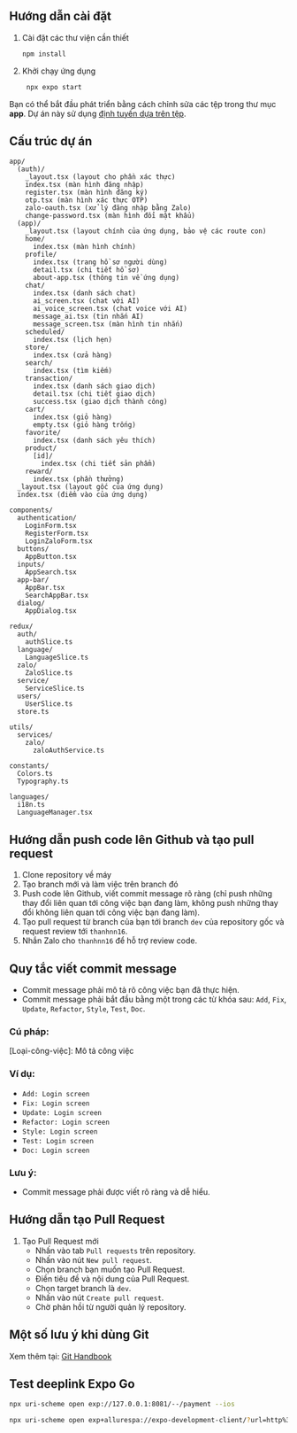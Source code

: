 ## Hướng dẫn cài đặt

1. Cài đặt các thư viện cần thiết

   ```bash
   npm install
   ```

2. Khởi chạy ứng dụng

   ```bash
    npx expo start
   ```

Bạn có thể bắt đầu phát triển bằng cách chỉnh sửa các tệp trong thư mục **app**. Dự án này sử
dụng [định tuyến dựa trên tệp](https://docs.expo.dev/router/introduction).

## Cấu trúc dự án

```
app/
  (auth)/
    _layout.tsx (layout cho phần xác thực)
    index.tsx (màn hình đăng nhập)
    register.tsx (màn hình đăng ký)
    otp.tsx (màn hình xác thực OTP)
    zalo-oauth.tsx (xử lý đăng nhập bằng Zalo)
    change-password.tsx (màn hình đổi mật khẩu)
  (app)/
    _layout.tsx (layout chính của ứng dụng, bảo vệ các route con)
    home/
      index.tsx (màn hình chính)
    profile/
      index.tsx (trang hồ sơ người dùng)
      detail.tsx (chi tiết hồ sơ)
      about-app.tsx (thông tin về ứng dụng)
    chat/
      index.tsx (danh sách chat)
      ai_screen.tsx (chat với AI)
      ai_voice_screen.tsx (chat voice với AI)
      message_ai.tsx (tin nhắn AI)
      message_screen.tsx (màn hình tin nhắn)
    scheduled/
      index.tsx (lịch hẹn)
    store/
      index.tsx (cửa hàng)
    search/
      index.tsx (tìm kiếm)
    transaction/
      index.tsx (danh sách giao dịch)
      detail.tsx (chi tiết giao dịch)
      success.tsx (giao dịch thành công)
    cart/
      index.tsx (giỏ hàng)
      empty.tsx (giỏ hàng trống)
    favorite/
      index.tsx (danh sách yêu thích)
    product/
      [id]/
        index.tsx (chi tiết sản phẩm)
    reward/
      index.tsx (phần thưởng)
  _layout.tsx (layout gốc của ứng dụng)
  index.tsx (điểm vào của ứng dụng)

components/
  authentication/
    LoginForm.tsx
    RegisterForm.tsx
    LoginZaloForm.tsx
  buttons/
    AppButton.tsx
  inputs/
    AppSearch.tsx
  app-bar/
    AppBar.tsx
    SearchAppBar.tsx
  dialog/
    AppDialog.tsx

redux/
  auth/
    authSlice.ts
  language/
    LanguageSlice.ts
  zalo/
    ZaloSlice.ts
  service/
    ServiceSlice.ts
  users/
    UserSlice.ts
  store.ts

utils/
  services/
    zalo/
      zaloAuthService.ts

constants/
  Colors.ts
  Typography.ts

languages/
  i18n.ts
  LanguageManager.tsx
```

## Hướng dẫn push code lên Github và tạo pull request

1. Clone repository về máy
2. Tạo branch mới và làm việc trên branch đó
3. Push code lên Github, viết commit message rõ ràng (chỉ push những thay đổi liên quan tới công việc bạn đang làm, không push những thay đổi không liên quan tới công việc bạn đang làm).
4. Tạo pull request từ branch của bạn tới branch `dev` của repository gốc và request review tới `thanhnn16`.
5. Nhắn Zalo cho `thanhnn16` để hỗ trợ review code.

## Quy tắc viết commit message

- Commit message phải mô tả rõ công việc bạn đã thực hiện.
- Commit message phải bắt đầu bằng một trong các từ khóa sau: `Add`, `Fix`, `Update`, `Refactor`, `Style`, `Test`, `Doc`.

### Cú pháp:

[Loại-công-việc]: Mô tả công việc

### Ví dụ:

- `Add: Login screen`
- `Fix: Login screen`
- `Update: Login screen`
- `Refactor: Login screen`
- `Style: Login screen`
- `Test: Login screen`
- `Doc: Login screen`

### Lưu ý:

- Commit message phải được viết rõ ràng và dễ hiểu.

## Hướng dẫn tạo Pull Request

1. Tạo Pull Request mới
   - Nhấn vào tab `Pull requests` trên repository.
   - Nhấn vào nút `New pull request`.
   - Chọn branch bạn muốn tạo Pull Request.
   - Điền tiêu đề và nội dung của Pull Request.
   - Chọn target branch là `dev`.
   - Nhấn vào nút `Create pull request`.
   - Chờ phản hồi từ người quản lý repository.

## Một số lưu ý khi dùng Git

Xem thêm tại: [Git Handbook](https://guides.github.com/introduction/git-handbook/)

## Test deeplink Expo Go

```bash
npx uri-scheme open exp://127.0.0.1:8081/--/payment --ios
```

```bash
npx uri-scheme open exp+allurespa://expo-development-client/?url=http%3A%2F%2F192.168.6.167%3A8081/--/transaction --android
```
